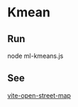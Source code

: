 # Kmean

## Run

node ml-kmeans.js

## See

[vite-open-street-map](https://github.com/pierophp/vite-open-street-map)
